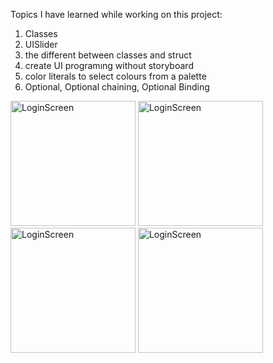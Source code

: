 Topics I have learned while working on this project:

1. Classes
2. UISlider
3. the different between classes and struct
4. create UI programıng without storyboard
5. color literals to select colours from a palette
6. Optional, Optional chaining, Optional Binding

<img width="200" alt="LoginScreen" src="https://github.com/FurkanCAPKIN/BMICalculator/assets/92672616/478159a0-9162-4347-b8f7-432804bc6a6a">
<img width="200" alt="LoginScreen" src="https://github.com/FurkanCAPKIN/BMICalculator/assets/92672616/0e14a49b-6897-4286-a482-a96cb40aaedb">
<img width="200" alt="LoginScreen" src="https://github.com/FurkanCAPKIN/BMICalculator/assets/92672616/18ca8e4a-e18f-4e32-8830-09ceba9cee6c">
<img width="200" alt="LoginScreen" src="https://github.com/FurkanCAPKIN/BMICalculator/assets/92672616/29fe1b54-abf9-4801-b638-40b67ab92066">
